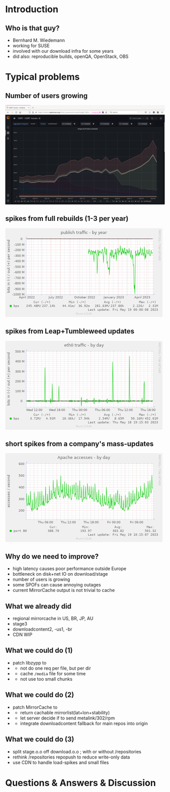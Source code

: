 # Introduction

## Who is that guy?

* Bernhard M. Wiedemann
* working for SUSE
* involved with our download infra for some years
* did also: reproducible builds, openQA, OpenStack, OBS

# Typical problems

## Number of users growing
![metrics/users/3y](img/20230519-metrics-users-s.png)

## spikes from full rebuilds (1-3 per year)
![download/year](img/20230519-if_publish-year.png)

## spikes from Leap+Tumbleweed updates

![downloadcontent2/day](img/20230518-if_eth0-day.png)

## short spikes from a company's mass-updates
![muninapache/day](img/20230519-apache_accesses-day.png)

## Why do we need to improve?

* high latency causes poor performance outside Europe
* bottleneck on disk+net IO on download/stage
* number of users is growing
* some SPOFs can cause annoying outages
* current MirrorCache output is not trivial to cache

## What we already did

* regional mirrorcache in US, BR, JP, AU
* stage3
* downloadcontent2, -us1, -br
* CDN WIP

## What we could do (1)

* patch libzypp to
* * not do one req per file, but per dir
* * cache `/media` file for some time
* * not use too small chunks

## What we could do (2)
* patch MirrorCache to
* * return cachable mirrorlist(lat+lon+stability)
* * let server decide if to send metalink/302/rpm
* * integrate downloadcontent fallback for main repos into origin

## What we could do (3)

* split stage.o.o off download.o.o ; with or without /repositories
* rethink /repositories repopush to reduce write-only data
* use CDN to handle load-spikes and small files

# Questions & Answers & Discussion
